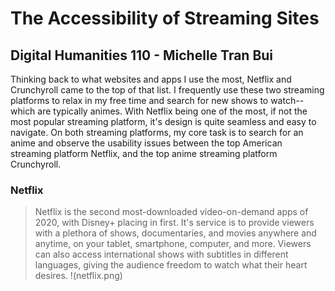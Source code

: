 # The Accessibility of Streaming Sites

## Digital Humanities 110 - Michelle Tran Bui
Thinking back to what websites and apps I use the most, Netflix and Crunchyroll came to the top of that list. I frequently use these two streaming platforms to relax in my free time and search for new shows to watch--which are typically animes. With Netflix being one of the most, if not the most popular streaming platform, it's design is quite seamless and easy to navigate. On both streaming platforms, my core task is to search for an anime and observe the usability issues between the top American streaming platform Netflix, and the top anime streaming platform Crunchyroll. 

### Netflix
> Netflix is the second most-downloaded video-on-demand apps of 2020, with Disney+ placing in first. It's service is to provide viewers with a plethora of shows, documentaries, and movies anywhere and anytime, on your tablet, smartphone, computer, and more. Viewers can also access international shows with subtitles in different languages, giving the audience freedom to watch what their heart desires. 
!(netflix.png)


